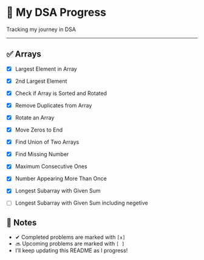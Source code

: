 # 📘 My DSA Progress

Tracking my journey in DSA  

---

## ✅ Arrays

- [x] Largest Element in Array  
- [x] 2nd Largest Element  
- [x] Check if Array is Sorted and Rotated  
- [x] Remove Duplicates from Array  
- [x] Rotate an Array  
- [x] Move Zeros to End  
- [x] Find Union of Two Arrays  
- [x] Find Missing Number  
- [x] Maximum Consecutive Ones  
- [x] Number Appearing More Than Once  
- [x] Longest Subarray with Given Sum  
- [ ] Longest Subarray with Given Sum including negetive


## 📌 Notes
- ✔ Completed problems are marked with `[x]`  
- 🔜 Upcoming problems are marked with `[ ]`  
- I’ll keep updating this README as I progress!  
